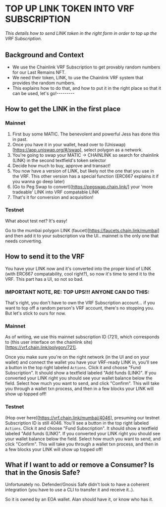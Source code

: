 # TOP UP LINK TOKEN INTO VRF SUBSCRIPTION

###### This details how to send LINK token in the right form in order to top up the VRF Subscription.

## Background and Context

- We use the Chainlink VRF Subscription to get provably random numbers for our Last Remains NFT.
- We need their token, LINK, to use the Chainlink VRF system that provides the random numbers.
- This explains how to do that, and how to put it in the right place so that it can be used, let's go!---------

## How to get the LINK in the first place

### Mainnet

1. First buy some MATIC. The benevolent and powerful Jess has done this in past.
2. Once you have it in your wallet, head over to (Uniswap)[https://app.uniswap.org/#/swap], select polygon as a network.
3. You're going to swap your MATIC -> CHAINLINK so search for chainlink (LINK) in the second textfield's token selector
4. Decide how much to buy, approve and transact!
5. You now have a version of LINK, but likely not the one that you use in the VRF. This other version has a special function (ERC667 explains it if you wanna go deep later)
6. (Go to Peg Swap to convert)[https://pegswap.chain.link/] your 'more tradeable' LINK into VRF compatable LINK
7. That's it for conversion and acquisition!

### Testnet

What about test net? It's easy!

Go to the mumbai polygon LINK (faucet)[https://faucets.chain.link/mumbai] and then add it to your subscription via the UI.. mainnet is the only one that needs converting.

## How to send it to the VRF

You have your LINK now and it's converted into the proper kind of LINK (with ERC667 compatability, cool right?), so now it's time to send it to the VRF. This part has a UI, so not so bad.

### IMPORTANT NOTE, RE: TOP UPS!!! ANYONE CAN DO THIS:

That's right, you don't have to own the VRF Subscription account... if you want to top off a random person's VRF account, there's no stopping you. But let's stick to ours for now.

### Mainnet

As of writing, we use this mainnet subscription ID (721), which corresponds to (this user interface on the chainlink site)[https://vrf.chain.link/polygon/721].

Once you make sure you're on the right network (in the UI and on your wallet) and connect the wallet you have your VRF-ready LINK in, you'll see a button in the top right labeled `Actions`. Click it and choose "Fund Subscription". It should show a textfield labeled "Add funds (LINK)". If you converted your LINK right you should see your wallet balance below the field. Select how much you want to send, and click "Confirm". This will take you through a wallet txn process, and then in a few blocks your LINK will show up topped off!

### Testnet

(Hop over here)[https://vrf.chain.link/mumbai/4046], presuming our testnet Subscription ID is still 4046. You'll see a button in the top right labeled `Actions`. Click it and choose "Fund Subscription". It should show a textfield labeled "Add funds (LINK)". If you converted your LINK right you should see your wallet balance below the field. Select how much you want to send, and click "Confirm". This will take you through a wallet txn process, and then in a few blocks your LINK will show up topped off!

## What if I want to add or remove a Consumer? Is that in the Gnosis Safe?

Unfortunately no. Defender/Gnosis Safe didn't look to have a coherent integration (you have to use a CLI to transfer it and receive it..).

So it is owned by an EOA wallet. Alan should have it, or know who has it.
